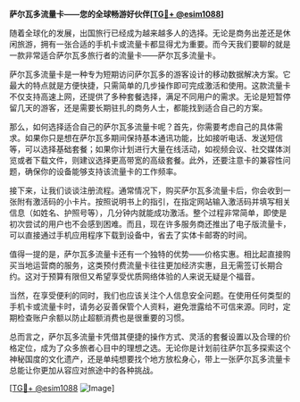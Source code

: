 **萨尔瓦多流量卡——您的全球畅游好伙伴[[TG💪+ @esim1088](https://t.me/s/esim1088)]**

随着全球化的发展，出国旅行已经成为越来越多人的选择。无论是商务出差还是休闲旅游，拥有一张合适的手机卡或流量卡都显得尤为重要。而今天我们要聊的就是一款非常适合萨尔瓦多旅行者的流量卡——萨尔瓦多流量卡。

萨尔瓦多流量卡是一种专为短期访问萨尔瓦多的游客设计的移动数据解决方案。它最大的特点就是方便快捷，只需简单的几步操作即可完成激活和使用。这款流量卡不仅支持高速上网，还提供了多种套餐选择，满足不同用户的需求。无论是短暂停留几天的游客，还是需要长期驻扎的商务人士，都能找到适合自己的方案。

那么，如何选择适合自己的萨尔瓦多流量卡呢？首先，你需要考虑自己的具体需求。如果你只是想在萨尔瓦多期间保持基本通讯功能，比如接听电话、发送短信等，可以选择基础套餐；如果你计划进行大量在线活动，如视频会议、社交媒体浏览或者下载文件，则建议选择更高带宽的高级套餐。此外，还要注意卡的兼容性问题，确保你的设备能够支持该流量卡的工作频率。

接下来，让我们谈谈注册流程。通常情况下，购买萨尔瓦多流量卡后，你会收到一张附有激活码的小卡片。按照说明书上的指引，在指定网站输入激活码并填写相关信息（如姓名、护照号等），几分钟内就能成功激活。整个过程非常简单，即使是初次尝试的用户也不会感到困难。而且，现在许多服务商还推出了电子版流量卡，可以直接通过手机应用程序下载到设备中，省去了实体卡邮寄的时间。

值得一提的是，萨尔瓦多流量卡还有一个独特的优势——价格实惠。相比起直接购买当地运营商的服务，这类预付费流量卡往往更加经济实惠，且无需签订长期合约。这对于预算有限但又希望享受优质网络体验的人来说无疑是个福音。

当然，在享受便利的同时，我们也应该关注个人信息安全问题。在使用任何类型的手机卡或流量卡时，请务必妥善保管个人资料，避免泄露给不可信来源。同时，定期检查账户余额以防止超额消费也是很重要的习惯。

总而言之，萨尔瓦多流量卡凭借其便捷的操作方式、灵活的套餐设置以及合理的价格定位，成为了众多旅者心目中的理想之选。无论你是计划前往萨尔瓦多探索这个神秘国度的文化遗产，还是单纯想要找个地方放松身心，带上一张萨尔瓦多流量卡总能让你更加从容应对旅途中的各种挑战。

[[TG💪+ @esim1088](https://t.me/s/esim1088) ![Image](https://i.postimg.cc/4NQfJmqS/Snipaste-2025-05-13-00-14-12.png)]